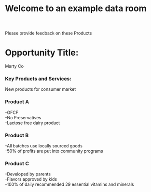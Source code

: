 # Welcome to an example data room
<header>

<script>

window.CROWDSMART_TOKEN_USER = {
token: '2975'
}

      window.CROWDSMART_EMBED_CONFIG = {
        crowdSmartConfig: {
          cta: {
            completed: 'Revisit Evaluation',
            continue: 'Update Evaluation',
            loggedOut: 'Evaluate',
            start: 'Start Evaluation',
            style: 'background-color: #023C56;color: #FFFFFF;'
          },
          evaluation: {
            showSuccess: true
          },
          font: {
            href: 'https://fonts.googleapis.com/css2?family=Montserrat:wght@300;400;700&display=swap',
            family: '"Montserrat", sans-serif'
          }
        }
      }


  </script>

</header>
<html>
<body>
<p>
Please provide feedback on these Products</p>

<h1>Opportunity Title:</h1>
<p>Marty Co</p>

<h3>Key Products and Services:</h3>
<p>New products for consumer market</p>

<h3>Product A</h3>
<p>
-GFCF<br>
-No Preservatives<br>
-Lactose free dairy product<br>
</p>

<h3>Product B</h3>
<p>
-All batches use locally sourced goods<br>
-50% of profits are put into community programs<br>
</p>

<h3>Product C</h3>
<p>
-Developed by parents<br>
-Flavors approved by kids<br>
-100% of daily recommended 29 essential vitamins and minerals<br>
  </p>



  <link href="https://stage-app.crowdsmart.ai/css/embedStyle.css" rel="stylesheet" type="text/css">
  <script
      src="https://stage-app.crowdsmart.ai/js/embedScript.js"
      id="crowdsmart-embed-script"
      data-embed-url="https://stage-app.crowdsmart.ai/embed/evaluation/org3/39dc14bc-bf26-11eb-8217-0686f2812bf3/66156888-82be-11ec-bfd8-0669f33159a9">
  </script>
